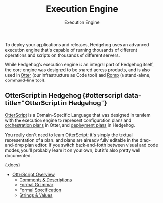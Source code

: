 ﻿---
title: Execution Engine
subtitle: Execution Engine
sequence: 400
keywords: hedgehog, execution-engine

---
To deploy your applications and releases, Hedgehog uses an advanced execution engine that's capable of running thousands of different operations and scripts on thousands of different servers.

While Hedgehog's execution engine is an integral part of Hedgehog itself, the core engine was designed to be shared across products, and is also used in [Otter](/otter) (our Infrastructure as Code tool) and [Romp](/romp) (a stand-alone, command-line tool).

## OtterScript in Hedgehog {#otterscript data-title="OtterScript in Hedgehog"}

[OtterScript](/support/documentation/executionengine/otterscript/overview) is a Domain-Specific Language that was designed in tandem with the execution engine to represent [configuration plans](/support/documentation/otter/core-concepts/plans#configuration) and [orchestration plans](/support/documentation/otter/core-concepts/plans#orchestration) in Otter, and [deployment plans](/support/documentation/hedgehog/deliver-deploy/deployment-plans) in Hedgehog.

You really don't need to learn OtterScript; it's simply the textual representation of a plan, and plans are already fully editable in the   drag-and-drop plan editor. If you switch back-and-forth between visual and code modes, you'll probably learn it on your own, but it's also pretty well documented.

{.docs}
- [OtterScript Overview](/support/documentation/executionengine/otterscript/overview)
    - [Comments & Descriptions](/support/documentation/executionengine/otterscript/comments-and-descriptions)
    - [Formal Grammar](/support/documentation/executionengine/reference/formal-grammar)
    - [Formal Specification](/support/documentation/executionengine/reference/formal-specification)
    - [Strings & Values](/support/documentation/executionengine/otterscript/strings-and-literals)
